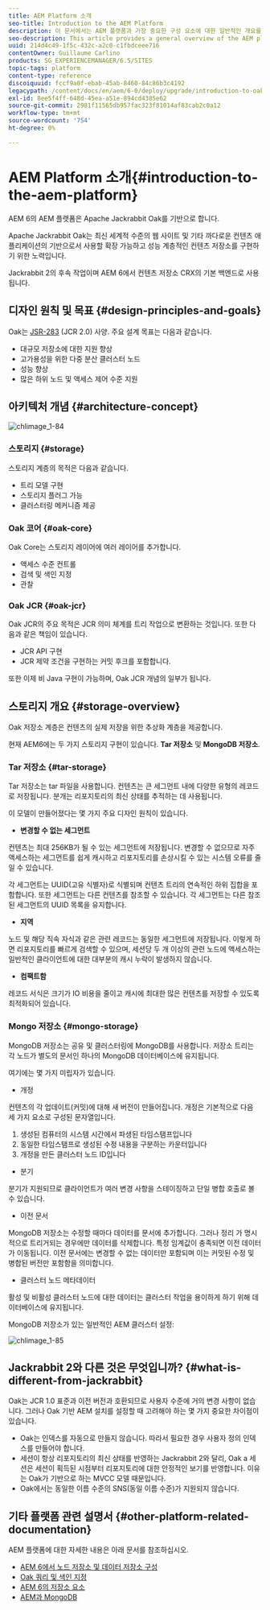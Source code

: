```yaml
---
title: AEM Platform 소개
seo-title: Introduction to the AEM Platform
description: 이 문서에서는 AEM 플랫폼과 가장 중요한 구성 요소에 대한 일반적인 개요를 제공합니다.
seo-description: This article provides a general overview of the AEM platform and its most important components.
uuid: 214d4c49-1f5c-432c-a2c0-c1fbdceee716
contentOwner: Guillaume Carlino
products: SG_EXPERIENCEMANAGER/6.5/SITES
topic-tags: platform
content-type: reference
discoiquuid: fccf9a0f-ebab-45ab-8460-84c86b3c4192
legacypath: /content/docs/en/aem/6-0/deploy/upgrade/introduction-to-oak
exl-id: 8ee5f4ff-648d-45ea-a51e-894cd4385e62
source-git-commit: 2981f11565db957fac323f81014af83cab2c0a12
workflow-type: tm+mt
source-wordcount: '754'
ht-degree: 0%

---
```


# AEM Platform 소개{#introduction-to-the-aem-platform}

AEM 6의 AEM 플랫폼은 Apache Jackrabbit Oak를 기반으로 합니다.

Apache Jackrabbit Oak는 최신 세계적 수준의 웹 사이트 및 기타 까다로운 컨텐츠 애플리케이션의 기반으로서 사용할 확장 가능하고 성능 계층적인 컨텐츠 저장소를 구현하기 위한 노력입니다.

Jackrabbit 2의 후속 작업이며 AEM 6에서 컨텐츠 저장소 CRX의 기본 백엔드로 사용됩니다.

## 디자인 원칙 및 목표 {#design-principles-and-goals}

Oak는 [JSR-283](https://jcp.org/en/jsr/detail?id=283) (JCR 2.0) 사양. 주요 설계 목표는 다음과 같습니다.

* 대규모 저장소에 대한 지원 향상
* 고가용성을 위한 다중 분산 클러스터 노드
* 성능 향상
* 많은 하위 노드 및 액세스 제어 수준 지원

## 아키텍처 개념 {#architecture-concept}

![chlimage_1-84](assets/chlimage_1-84.png)

### 스토리지 {#storage}

스토리지 계층의 목적은 다음과 같습니다.

* 트리 모델 구현
* 스토리지 플러그 가능
* 클러스터링 메커니즘 제공

### Oak 코어 {#oak-core}

Oak Core는 스토리지 레이어에 여러 레이어를 추가합니다.

* 액세스 수준 컨트롤
* 검색 및 색인 지정
* 관찰

### Oak JCR {#oak-jcr}

Oak JCR의 주요 목적은 JCR 의미 체계를 트리 작업으로 변환하는 것입니다. 또한 다음과 같은 책임이 있습니다.

* JCR API 구현
* JCR 제약 조건을 구현하는 커밋 후크를 포함합니다.

또한 이제 비 Java 구현이 가능하며, Oak JCR 개념의 일부가 됩니다.

## 스토리지 개요 {#storage-overview}

Oak 저장소 계층은 컨텐츠의 실제 저장을 위한 추상화 계층을 제공합니다.

현재 AEM6에는 두 가지 스토리지 구현이 있습니다. **Tar 저장소** 및 **MongoDB 저장소**.

### Tar 저장소 {#tar-storage}

Tar 저장소는 tar 파일을 사용합니다. 컨텐츠는 큰 세그먼트 내에 다양한 유형의 레코드로 저장됩니다. 분개는 리포지토리의 최신 상태를 추적하는 데 사용됩니다.

이 모델이 만들어졌다는 몇 가지 주요 디자인 원칙이 있습니다.

* **변경할 수 없는 세그먼트**

컨텐츠는 최대 256KB가 될 수 있는 세그먼트에 저장됩니다. 변경할 수 없으므로 자주 액세스하는 세그먼트를 쉽게 캐시하고 리포지토리를 손상시킬 수 있는 시스템 오류를 줄일 수 있습니다.

각 세그먼트는 UUID(고유 식별자)로 식별되며 컨텐츠 트리의 연속적인 하위 집합을 포함합니다. 또한 세그먼트는 다른 컨텐츠를 참조할 수 있습니다. 각 세그먼트는 다른 참조된 세그먼트의 UUID 목록을 유지합니다.

* **지역**

노드 및 해당 직속 자식과 같은 관련 레코드는 동일한 세그먼트에 저장됩니다. 이렇게 하면 리포지토리를 빠르게 검색할 수 있으며, 세션당 두 개 이상의 관련 노드에 액세스하는 일반적인 클라이언트에 대한 대부분의 캐시 누락이 발생하지 않습니다.

* **컴팩트함**

레코드 서식은 크기가 IO 비용을 줄이고 캐시에 최대한 많은 컨텐츠를 저장할 수 있도록 최적화되어 있습니다.

### Mongo 저장소 {#mongo-storage}

MongoDB 저장소는 공유 및 클러스터링에 MongoDB를 사용합니다. 저장소 트리는 각 노드가 별도의 문서인 하나의 MongoDB 데이터베이스에 유지됩니다.

여기에는 몇 가지 미립자가 있습니다.

* 개정

컨텐츠의 각 업데이트(커밋)에 대해 새 버전이 만들어집니다. 개정은 기본적으로 다음 세 가지 요소로 구성된 문자열입니다.

1. 생성된 컴퓨터의 시스템 시간에서 파생된 타임스탬프입니다
1. 동일한 타임스탬프로 생성된 수정 내용을 구분하는 카운터입니다
1. 개정을 만든 클러스터 노드 ID입니다

* 분기

분기가 지원되므로 클라이언트가 여러 변경 사항을 스테이징하고 단일 병합 호출로 볼 수 있습니다.

* 이전 문서

MongoDB 저장소는 수정할 때마다 데이터를 문서에 추가합니다. 그러나 정리 가 명시적으로 트리거되는 경우에만 데이터를 삭제합니다. 특정 임계값이 충족되면 이전 데이터가 이동됩니다. 이전 문서에는 변경할 수 없는 데이터만 포함되며 이는 커밋된 수정 및 병합된 버전만 포함함을 의미합니다.

* 클러스터 노드 메타데이터

활성 및 비활성 클러스터 노드에 대한 데이터는 클러스터 작업을 용이하게 하기 위해 데이터베이스에 유지됩니다.

MongoDB 저장소가 있는 일반적인 AEM 클러스터 설정:

![chlimage_1-85](assets/chlimage_1-85.png)

## Jackrabbit 2와 다른 것은 무엇입니까? {#what-is-different-from-jackrabbit}

Oak는 JCR 1.0 표준과 이전 버전과 호환되므로 사용자 수준에 거의 변경 사항이 없습니다. 그러나 Oak 기반 AEM 설치를 설정할 때 고려해야 하는 몇 가지 중요한 차이점이 있습니다.

* Oak는 인덱스를 자동으로 만들지 않습니다. 따라서 필요한 경우 사용자 정의 인덱스를 만들어야 합니다.
* 세션이 항상 리포지토리의 최신 상태를 반영하는 Jackrabbit 2와 달리, Oak a 세션은 세션이 획득된 시점부터 리포지토리에 대한 안정적인 보기를 반영합니다. 이유는 Oak가 기반으로 하는 MVCC 모델 때문입니다.
* Oak에서는 동일한 이름 수준의 SNS(동일 이름 수준)가 지원되지 않습니다.

## 기타 플랫폼 관련 설명서 {#other-platform-related-documentation}

AEM 플랫폼에 대한 자세한 내용은 아래 문서를 참조하십시오.

* [AEM 6에서 노드 저장소 및 데이터 저장소 구성](/help/sites-deploying/data-store-config.md)
* [Oak 쿼리 및 색인 지정](/help/sites-deploying/queries-and-indexing.md)
* [AEM 6의 저장소 요소](/help/sites-deploying/storage-elements-in-aem-6.md)
* [AEM과 MongoDB](/help/sites-deploying/aem-with-mongodb.md)
